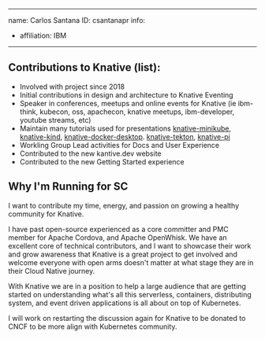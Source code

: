 -------------------------------------------------------------
name: Carlos Santana
ID: csantanapr
info:
  - affiliation: IBM
-------------------------------------------------------------

## Contributions to Knative (list):

* Involved with project since 2018
* Initial contributions in design and architecture to Knative Eventing
* Speaker in conferences, meetups and online events for Knative (ie ibm-think, kubecon, oss, apachecon, knative meetups, ibm-developer, youtube streams, etc)
* Maintain many tutorials used for presentations [knative-minikube](https://github.com/csantanapr/knative-minikube), [knative-kind](https://github.com/csantanapr/knative-kind), [knative-docker-desktop](https://github.com/csantanapr/knative-docker-desktop). [knative-tekton](https://github.com/csantanapr/knative-tekton), [knative-pi](https://github.com/csantanapr/knative-pi)
* Workling Group Lead activities for Docs and User Experience
* Contributed to the new kantive.dev website
* Contributed to the new Getting Started experience

## Why I'm Running for SC

I want to contribute my time, energy, and passion on growing a healthy community for Knative.

I have past open-source experienced as a core committer and PMC member for Apache Cordova, and Apache OpenWhisk. We have an excellent core of technical contributors, and I want to showcase their work and grow awareness that Knative is a great project to get involved and welcome everyone with open arms doesn't matter at what stage they are in their Cloud Native journey.

With Knative we are in a position to help a large audience that are getting started on understanding what's all this serverless, containers, distributing system, and event driven applications is all about on top of Kubernetes.

I will work on restarting the discussion again for Knative to be donated to CNCF to be more align with Kubernetes community.
